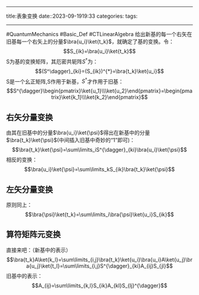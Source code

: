 
--- 
title:表象变换
date::2023-09-1919:33
categories:
tags:

---
#QuantumMechanics  #Basic_Def #CTLinearAlgebra 
给出新基的每一个右矢在旧基每一个右矢上的分量$\bra{u_i}\ket{t_k}$，就确定了基的变换。令：
$$S_{ik}=\bra{u_i}\ket{t_k}$$
S为基的变换矩阵，其厄密共轭阵$S^\dagger$为：
$$(S^\dagger)_{ki}=(S_{ik})^{*}=\bra{t_k}\ket{u_i}$$
S是一个幺正矩阵,S作用于新基，$S^\dagger$才作用于旧基：$$S^{\dagger}\begin{pmatrix}\ket{u_1}\\\ket{u_2}\end{pmatrix}=\begin{pmatrix}\ket{k_1}\\\ket{k_2}\end{pmatrix}$$
## 右矢分量变换
由其在旧基中的分量$\bra{u_i}\ket{\psi}$得出在新基中的分量$\bra{t_k}\ket{\psi}$(中间插入旧基中奇妙的“1”即可)：
$$\bra{t_k}\ket{\psi}=\sum\limits_iS^{\dagger}_{ki}\bra{u_i}\ket{\psi}$$
相反的变换：
$$\bra{u_i}\ket{\psi}=\sum\limits_kS_{ik}\bra{t_k}\ket{\psi}$$
## 左矢分量变换
原则同上：
$$\bra{\psi}\ket{t_k}=\sum\limits_i\bra{\psi}\ket{u_i}S_{ik}$$

## 算符矩阵元变换
直接来吧：（新基中的表示）
$$\bra{t_k}A\ket{k_l}=\sum\limits_{i,j}\bra{t_k}\ket{u_i}\bra{u_i}A\ket{u_j}\bra{u_j}\ket{t_l}=\sum\limits_{i,j}S^{\dagger}_{ki}A_{ij}S_{jl}$$
旧基中的表示：
$$A_{ij}=\sum\limits_{k,l}S_{ik}A_{kl}S_{lj}^{\dagger}$$